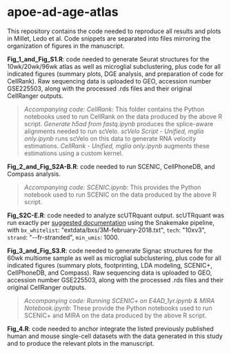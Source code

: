 # apoe-ad-age-atlas
This repository contains the code needed to reproduce all results and plots in Millet, Ledo et al. Code snippets are separated into files mirroring the organization of figures in the manuscript.

**Fig_1_and_Fig_S1.R**: code needed to generate Seurat structures for the 10wk/20wk/96wk atlas as well as microglial subclustering, plus code for all indicated figures (summary plots, DGE analysis, and preparation of code for CellRank). Raw sequencing data is uploaded to GEO, accession number GSE225503, along with the processed .rds files and their original CellRanger outputs.

> *Accompanying code: CellRank*: This folder contains the Python notebooks used to run CellRank on the data produced by the above R script. *Generate h5ad from fastq.ipynb* produces the splice-aware alignments needed to run scVelo. *scVelo Script - Unified, mglia only.ipynb* runs scVelo on this data to generate RNA velocity estimations. *CellRank - Unified, mglia only.ipynb* augments these estimations using a custom kernel. 

**Fig_2_and_Fig_S2A-B.R**: code needed to run SCENIC, CellPhoneDB, and Compass analysis.

> *Accompanying code: SCENIC.ipynb*: This provides the Python notebook used to run SCENIC on the data produced by the above R script.

**Fig_S2C-E.R**: code needed to analyze scUTRquant output. scUTRquant was run exactly per [suggested documentation](https://github.com/Mayrlab/scUTRquant) using the Snakemake pipeline, with `bx_whitelist`: "extdata/bxs/3M-february-2018.txt", `tech`: "10xv3", `strand`: "--fr-stranded", `min_umis`: 1000.


**Fig_3_and_Fig_S3.R**: code needed to generate Signac structures for the 60wk multiome sample as well as microglial subclustering, plus code for all indicated figures (summary plots, footprinting, LDA modeling, SCENIC+, CellPhoneDB, and Compass). Raw sequencing data is uploaded to GEO, accession number GSE225503, along with the processed .rds files and their original CellRanger outputs.

> *Accompanying code: Running SCENIC+ on E4AD_1yr.ipynb & MIRA Notebook.ipynb*: These provide the Python notebooks used to run SCENIC+ and MIRA on the data produced by the above R script.

**Fig_4.R**: code needed to anchor integrate the listed previously published human and mouse single-cell datasets with the data generated in this study and to produce the relevant plots in the manuscript. 

